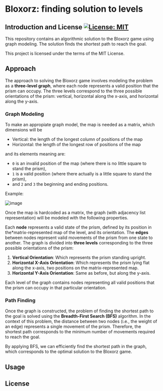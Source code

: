 # Bloxorz: finding solution to levels 

## Introduction and License [![License: MIT](https://img.shields.io/badge/License-MIT-yellow.svg)](https://opensource.org/licenses/MIT)  

This repository contains an algorithmic solution to the Bloxorz game using graph modeling. The solution finds the shortest path to reach the goal.  

This project is licensed under the terms of the MIT License.  


## Approach

The approach to solving the Bloxorz game involves modeling the problem as a **three-level graph**, where each node represents a valid position that the prism can occupy. The three levels correspond to the three possible orientations of the prism: vertical, horizontal along the x-axis, and horizontal along the y-axis.

### Graph Modeling

To make an appropiate graph model, the map is needed as a matrix, which dimensions will be 
- Vertical: the length of the longest column of positions of the map
- Horizontal: the length of the longest row of positions of the map  

and its elements meaning are:
- `0` is an invalid position of the map (where there is no little square to stand the prism),
- `1` is a valid position (where there actually is a little square to stand the prism),
- and `2` and `3` the beginning and ending positions.  

Example:  

![image]()

Once the map is hardcoded as a matrix, the graph (with adjacency list representation) will be modeled with the following properties.  

Each **node** represents a valid state of the prism, defined by its position in the*matrix-represented map of the level, and its orientation. The **edges** between nodes represent valid movements of the prism from one state to another. The graph is divided into **three levels** corresponding to the three possible orientations of the prism:

1. **Vertical Orientation**: Which represents the prism standing upright.
2. **Horizontal X-Axis Orientation**: Which represents the prism lying flat along the x-axis, two positions on the matrix-represented map.
3. **Horizontal Y-Axis Orientation**: Same as before, but along the y-axis.

Each level of the graph contains nodes representing all valid positions that the prism can occupy in that particular orientation.

### Path Finding

Once the graph is constructed, the problem of finding the shortest path to the goal is solved using the **Breadth-First Search (BFS)** algorithm. In the context of this problem, the distance between two nodes (i.e., the weight of an edge) represents a single movement of the prism. Therefore, the shortest path corresponds to the minimum number of movements required to reach the goal.  

By applying BFS, we can efficiently find the shortest path in the graph, which corresponds to the optimal solution to the Bloxorz game.

## Usage

## License

